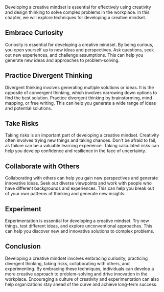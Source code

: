 
Developing a creative mindset is essential for effectively using creativity and design thinking to solve complex problems in the workplace. In this chapter, we will explore techniques for developing a creative mindset.

Embrace Curiosity
-----------------

Curiosity is essential for developing a creative mindset. By being curious, you open yourself up to new ideas and perspectives. Ask questions, seek out new experiences, and challenge assumptions. This can help you generate new ideas and approaches to problem-solving.

Practice Divergent Thinking
---------------------------

Divergent thinking involves generating multiple solutions or ideas. It is the opposite of convergent thinking, which involves narrowing down options to find the best solution. Practice divergent thinking by brainstorming, mind mapping, or free writing. This can help you generate a wide range of ideas and potential solutions.

Take Risks
----------

Taking risks is an important part of developing a creative mindset. Creativity often involves trying new things and taking chances. Don't be afraid to fail, as failure can be a valuable learning experience. Taking calculated risks can help you develop confidence and resilience in the face of uncertainty.

Collaborate with Others
-----------------------

Collaborating with others can help you gain new perspectives and generate innovative ideas. Seek out diverse viewpoints and work with people who have different backgrounds and experiences. This can help you break out of your own patterns of thinking and generate new insights.

Experiment
----------

Experimentation is essential for developing a creative mindset. Try new things, test different ideas, and explore unconventional approaches. This can help you discover new and innovative solutions to complex problems.

Conclusion
----------

Developing a creative mindset involves embracing curiosity, practicing divergent thinking, taking risks, collaborating with others, and experimenting. By embracing these techniques, individuals can develop a more creative approach to problem-solving and drive innovation in the workplace. Encouraging a culture of creativity and experimentation can also help organizations stay ahead of the curve and achieve long-term success.
